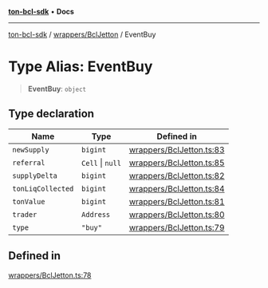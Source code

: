 [**ton-bcl-sdk**](../../../README.md) • **Docs**

***

[ton-bcl-sdk](../../../README.md) / [wrappers/BclJetton](../README.md) / EventBuy

# Type Alias: EventBuy

> **EventBuy**: `object`

## Type declaration

| Name | Type | Defined in |
| ------ | ------ | ------ |
| `newSupply` | `bigint` | [wrappers/BclJetton.ts:83](https://github.com/ton-fun-tech/ton-bcl-sdk/blob/7877991181ad2a3357235178011544813b695441/src/wrappers/BclJetton.ts#L83) |
| `referral` | `Cell` \| `null` | [wrappers/BclJetton.ts:85](https://github.com/ton-fun-tech/ton-bcl-sdk/blob/7877991181ad2a3357235178011544813b695441/src/wrappers/BclJetton.ts#L85) |
| `supplyDelta` | `bigint` | [wrappers/BclJetton.ts:82](https://github.com/ton-fun-tech/ton-bcl-sdk/blob/7877991181ad2a3357235178011544813b695441/src/wrappers/BclJetton.ts#L82) |
| `tonLiqCollected` | `bigint` | [wrappers/BclJetton.ts:84](https://github.com/ton-fun-tech/ton-bcl-sdk/blob/7877991181ad2a3357235178011544813b695441/src/wrappers/BclJetton.ts#L84) |
| `tonValue` | `bigint` | [wrappers/BclJetton.ts:81](https://github.com/ton-fun-tech/ton-bcl-sdk/blob/7877991181ad2a3357235178011544813b695441/src/wrappers/BclJetton.ts#L81) |
| `trader` | `Address` | [wrappers/BclJetton.ts:80](https://github.com/ton-fun-tech/ton-bcl-sdk/blob/7877991181ad2a3357235178011544813b695441/src/wrappers/BclJetton.ts#L80) |
| `type` | `"buy"` | [wrappers/BclJetton.ts:79](https://github.com/ton-fun-tech/ton-bcl-sdk/blob/7877991181ad2a3357235178011544813b695441/src/wrappers/BclJetton.ts#L79) |

## Defined in

[wrappers/BclJetton.ts:78](https://github.com/ton-fun-tech/ton-bcl-sdk/blob/7877991181ad2a3357235178011544813b695441/src/wrappers/BclJetton.ts#L78)
